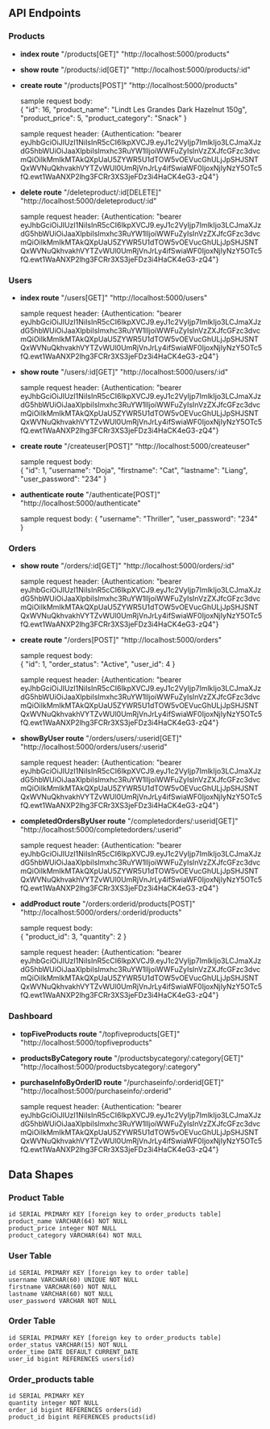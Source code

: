 ## API Endpoints

### Products

- **index route** "/products[GET]" "http://localhost:5000/products"
- **show route** "/products/:id[GET]" "http://localhost:5000/products/:id"
- **create route** "/products[POST]" "http://localhost:5000/products"

  sample request body:  
  {
  "id": 16,
  "product_name": "Lindt Les Grandes Dark Hazelnut 150g",
  "product_price": 5,
  "product_category": "Snack"
  }

  sample request header:
  {Authentication: "bearer eyJhbGciOiJIUzI1NiIsInR5cCI6IkpXVCJ9.eyJ1c2VyIjp7ImlkIjo3LCJmaXJzdG5hbWUiOiJaaXlpbiIsImxhc3RuYW1lIjoiWWFuZyIsInVzZXJfcGFzc3dvcmQiOiIkMmIkMTAkQXpUaU5ZYWR5U1dTOW5vOEVucGhULjJpSHJSNTQxWVNuQkhvakhVYTZvWUl0UmRjVnJrLy4ifSwiaWF0IjoxNjIyNzY5OTc5fQ.ewt1WaANXP2lhg3FCRr3XS3jeFDz3i4HaCK4eG3-zQ4"}

- **delete route** "/deleteproduct/:id[DELETE]" "http://localhost:5000/deleteproduct/:id"

  sample request header:
  {Authentication: "bearer eyJhbGciOiJIUzI1NiIsInR5cCI6IkpXVCJ9.eyJ1c2VyIjp7ImlkIjo3LCJmaXJzdG5hbWUiOiJaaXlpbiIsImxhc3RuYW1lIjoiWWFuZyIsInVzZXJfcGFzc3dvcmQiOiIkMmIkMTAkQXpUaU5ZYWR5U1dTOW5vOEVucGhULjJpSHJSNTQxWVNuQkhvakhVYTZvWUl0UmRjVnJrLy4ifSwiaWF0IjoxNjIyNzY5OTc5fQ.ewt1WaANXP2lhg3FCRr3XS3jeFDz3i4HaCK4eG3-zQ4"}

### Users

- **index route** "/users[GET]" "http://localhost:5000/users"

  sample request header:
  {Authentication: "bearer eyJhbGciOiJIUzI1NiIsInR5cCI6IkpXVCJ9.eyJ1c2VyIjp7ImlkIjo3LCJmaXJzdG5hbWUiOiJaaXlpbiIsImxhc3RuYW1lIjoiWWFuZyIsInVzZXJfcGFzc3dvcmQiOiIkMmIkMTAkQXpUaU5ZYWR5U1dTOW5vOEVucGhULjJpSHJSNTQxWVNuQkhvakhVYTZvWUl0UmRjVnJrLy4ifSwiaWF0IjoxNjIyNzY5OTc5fQ.ewt1WaANXP2lhg3FCRr3XS3jeFDz3i4HaCK4eG3-zQ4"}

- **show route** "/users/:id[GET]" "http://localhost:5000/users/:id"

  sample request header:
  {Authentication: "bearer eyJhbGciOiJIUzI1NiIsInR5cCI6IkpXVCJ9.eyJ1c2VyIjp7ImlkIjo3LCJmaXJzdG5hbWUiOiJaaXlpbiIsImxhc3RuYW1lIjoiWWFuZyIsInVzZXJfcGFzc3dvcmQiOiIkMmIkMTAkQXpUaU5ZYWR5U1dTOW5vOEVucGhULjJpSHJSNTQxWVNuQkhvakhVYTZvWUl0UmRjVnJrLy4ifSwiaWF0IjoxNjIyNzY5OTc5fQ.ewt1WaANXP2lhg3FCRr3XS3jeFDz3i4HaCK4eG3-zQ4"}

- **create route** "/createuser[POST]" "http://localhost:5000/createuser"

  sample request body:  
   {
  "id": 1,
  "username": "Doja",
  "firstname": "Cat",
  "lastname": "Liang",
  "user_password": "234"
  }

- **authenticate route** "/authenticate[POST]" "http://localhost:5000/authenticate"

  sample request body:
  {
  "username": "Thriller",
  "user_password": "234"
  }

### Orders

- **show route** "/orders/:id[GET]" "http://localhost:5000/orders/:id"

  sample request header:
  {Authentication: "bearer eyJhbGciOiJIUzI1NiIsInR5cCI6IkpXVCJ9.eyJ1c2VyIjp7ImlkIjo3LCJmaXJzdG5hbWUiOiJaaXlpbiIsImxhc3RuYW1lIjoiWWFuZyIsInVzZXJfcGFzc3dvcmQiOiIkMmIkMTAkQXpUaU5ZYWR5U1dTOW5vOEVucGhULjJpSHJSNTQxWVNuQkhvakhVYTZvWUl0UmRjVnJrLy4ifSwiaWF0IjoxNjIyNzY5OTc5fQ.ewt1WaANXP2lhg3FCRr3XS3jeFDz3i4HaCK4eG3-zQ4"}

- **create route** "/orders[POST]" "http://localhost:5000/orders"

  sample request body:  
   {
  "id": 1,
  "order_status": "Active",
  "user_id": 4
  }

  sample request header:
  {Authentication: "bearer eyJhbGciOiJIUzI1NiIsInR5cCI6IkpXVCJ9.eyJ1c2VyIjp7ImlkIjo3LCJmaXJzdG5hbWUiOiJaaXlpbiIsImxhc3RuYW1lIjoiWWFuZyIsInVzZXJfcGFzc3dvcmQiOiIkMmIkMTAkQXpUaU5ZYWR5U1dTOW5vOEVucGhULjJpSHJSNTQxWVNuQkhvakhVYTZvWUl0UmRjVnJrLy4ifSwiaWF0IjoxNjIyNzY5OTc5fQ.ewt1WaANXP2lhg3FCRr3XS3jeFDz3i4HaCK4eG3-zQ4"}

- **showByUser route** "/orders/users/:userid[GET]" "http://localhost:5000/orders/users/:userid"

  sample request header:
  {Authentication: "bearer eyJhbGciOiJIUzI1NiIsInR5cCI6IkpXVCJ9.eyJ1c2VyIjp7ImlkIjo3LCJmaXJzdG5hbWUiOiJaaXlpbiIsImxhc3RuYW1lIjoiWWFuZyIsInVzZXJfcGFzc3dvcmQiOiIkMmIkMTAkQXpUaU5ZYWR5U1dTOW5vOEVucGhULjJpSHJSNTQxWVNuQkhvakhVYTZvWUl0UmRjVnJrLy4ifSwiaWF0IjoxNjIyNzY5OTc5fQ.ewt1WaANXP2lhg3FCRr3XS3jeFDz3i4HaCK4eG3-zQ4"}

- **completedOrdersByUser route** "/completedorders/:userid[GET]" "http://localhost:5000/completedorders/:userid"

  sample request header:
  {Authentication: "bearer eyJhbGciOiJIUzI1NiIsInR5cCI6IkpXVCJ9.eyJ1c2VyIjp7ImlkIjo3LCJmaXJzdG5hbWUiOiJaaXlpbiIsImxhc3RuYW1lIjoiWWFuZyIsInVzZXJfcGFzc3dvcmQiOiIkMmIkMTAkQXpUaU5ZYWR5U1dTOW5vOEVucGhULjJpSHJSNTQxWVNuQkhvakhVYTZvWUl0UmRjVnJrLy4ifSwiaWF0IjoxNjIyNzY5OTc5fQ.ewt1WaANXP2lhg3FCRr3XS3jeFDz3i4HaCK4eG3-zQ4"}

- **addProduct route** "/orders:orderid/products[POST]" "http://localhost:5000/orders/:orderid/products"

  sample request body:  
  {
  "product_id": 3,
  "quantity": 2
  }

  sample request header:
  {Authentication: "bearer eyJhbGciOiJIUzI1NiIsInR5cCI6IkpXVCJ9.eyJ1c2VyIjp7ImlkIjo3LCJmaXJzdG5hbWUiOiJaaXlpbiIsImxhc3RuYW1lIjoiWWFuZyIsInVzZXJfcGFzc3dvcmQiOiIkMmIkMTAkQXpUaU5ZYWR5U1dTOW5vOEVucGhULjJpSHJSNTQxWVNuQkhvakhVYTZvWUl0UmRjVnJrLy4ifSwiaWF0IjoxNjIyNzY5OTc5fQ.ewt1WaANXP2lhg3FCRr3XS3jeFDz3i4HaCK4eG3-zQ4"}

### Dashboard

- **topFiveProducts route** "/topfiveproducts[GET]" "http://localhost:5000/topfiveproducts"

- **productsByCategory route** "/productsbycategory/:category[GET]" "http://localhost:5000/productsbycategory/:category"

- **purchaseInfoByOrderID route** "/purchaseinfo/:orderid[GET]" "http://localhost:5000/purchaseinfo/:orderid"

  sample request header:
  {Authentication: "bearer eyJhbGciOiJIUzI1NiIsInR5cCI6IkpXVCJ9.eyJ1c2VyIjp7ImlkIjo3LCJmaXJzdG5hbWUiOiJaaXlpbiIsImxhc3RuYW1lIjoiWWFuZyIsInVzZXJfcGFzc3dvcmQiOiIkMmIkMTAkQXpUaU5ZYWR5U1dTOW5vOEVucGhULjJpSHJSNTQxWVNuQkhvakhVYTZvWUl0UmRjVnJrLy4ifSwiaWF0IjoxNjIyNzY5OTc5fQ.ewt1WaANXP2lhg3FCRr3XS3jeFDz3i4HaCK4eG3-zQ4"}

## Data Shapes

### Product Table

    id SERIAL PRIMARY KEY [foreign key to order_products table]
    product_name VARCHAR(64) NOT NULL
    product_price integer NOT NULL
    product_category VARCHAR(64) NOT NULL

### User Table

    id SERIAL PRIMARY KEY [foreign key to order table]
    username VARCHAR(60) UNIQUE NOT NULL
    firstname VARCHAR(60) NOT NULL
    lastname VARCHAR(60) NOT NULL
    user_password VARCHAR NOT NULL

### Order Table

    id SERIAL PRIMARY KEY [foreign key to order_products table]
    order_status VARCHAR(15) NOT NULL
    order_time DATE DEFAULT CURRENT_DATE
    user_id bigint REFERENCES users(id)

### Order_products table

    id SERIAL PRIMARY KEY
    quantity integer NOT NULL
    order_id bigint REFERENCES orders(id)
    product_id bigint REFERENCES products(id)
